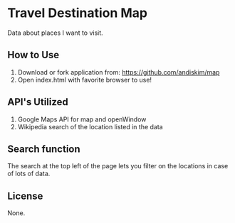 # Travel Destination Map
Data about places I want to visit.

## How to Use
1. Download or fork application from: <a>https://github.com/andiskim/map</a>
2. Open index.html with favorite browser to use!

## API's Utilized
1. Google Maps API for map and openWindow
2. Wikipedia search of the location listed in the data

## Search function
The search at the top left of the page lets you filter on the locations in case of lots of data.

## License
None.
